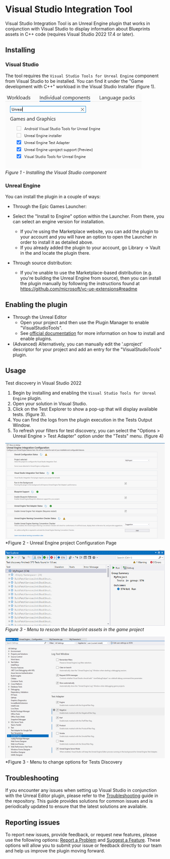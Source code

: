 # Visual Studio Integration Tool

Visual Studio Integration Tool is an Unreal Engine plugin that works in conjunction with Visual Studio to display information about Blueprints assets in C++ code (requires Visual Studio 2022 17.4 or later).

## Installing

### Visual Studio

The tool requires the `Visual Studio Tools for Unreal Engine` component from Visual Studio to be installed. You can find it under the "Game development with C++" workload in the Visual Studio Installer (figure 1).

![figure 1](./images/ide_support_ue.png) \
*Figure 1 - Installing the Visual Studio component*

### Unreal Engine
  You can install the plugin in a couple of ways:

 - Through the Epic Games Launcher:
  - Select the "Install to Engine" option within the Launcher. From there, you can select an engine version for installation.
     - If you're using the Marketplace website, you can add the plugin to your account and you will have an option to open the Launcher in order to install it as detailed above.
     - If you already added the plugin to your account, go Library -> Vault in the and locate the plugin there.

 - Through source distribution:
     - If you're unable to use the Marketplace-based distribution (e.g. you're building the Unreal Engine from source), then you can install the plugin manually by following the instructions found at <https://github.com/microsoft/vc-ue-extensions#readme>

## Enabling the plugin

- Through the Unreal Editor
  - Open your project and then use the Plugin Manager to enable "VisualStudioTools".
  - See [official documentation](https://docs.unrealengine.com/INT/working-with-plugins-in-unreal-engine/) for more information on how to install and enable plugins.
- (Advanced) Alternatively, you can manually edit the '.uproject' descriptor for your project and add an entry for the "VisualStudioTools" plugin.

## Usage

Test discovery in Visual Studio 2022

1. Begin by installing and enabling the `Visual Studio Tools for Unreal Engine` plugin.
2. Open your solution in Visual Studio.
3. Click on the Test Explorer to show a pop-up that will display available tests. (figure 3).
4. You can find the logs from the plugin execution in the Tests Output Window.
5. To refresh your filters for test discovery, you can select the "Options > Unreal Engine > Test Adapter" option under the "Tests" menu. (figure 4)

![figure 2](./images/configuration_page.png) \
*Figure 2 - Unreal Engine project Configuration Page

![figure 3](./images/test_explorer.png) \
*Figure 3 - Menu to rescan the blueprint assets in the game project*

![figure 4](./images/test_options.png) \
*Figure 3 - Menu to change options for Tests Discovery

## Troubleshooting

If you encounter any issues when setting up Visual Studio in conjunction with the Unreal Editor plugin, please refer to the [Troubleshooting](https://github.com/microsoft/vc-ue-extensions/blob/main/Docs/Troubleshooting.md) guide in the repository. This guide provides solutions for common issues and is periodically updated to ensure that the latest solutions are available.

## Reporting issues

To report new issues, provide feedback, or request new features, please use the following options: [Report a Problem](https://aka.ms/feedback/cpp/unrealengine/report) and [Suggest a Feature](https://aka.ms/feedback/cpp/unrealengine/suggest). These options will allow you to submit your issue or feedback directly to our team and help us improve the plugin moving forward.